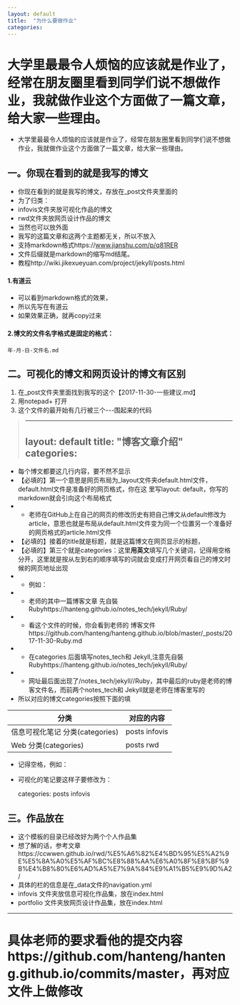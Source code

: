 ```yaml
---
layout: default
title:  "为什么要做作业"
categories: 
---
```


# 大学里最最令人烦恼的应该就是作业了，经常在朋友圈里看到同学们说不想做作业，我就做作业这个方面做了一篇文章，给大家一些理由。

- 大学里最最令人烦恼的应该就是作业了，经常在朋友圈里看到同学们说不想做作业，我就做作业这个方面做了一篇文章，给大家一些理由。

## 一。你现在看到的就是我写的博文

 - 你现在看到的就是我写的博文，存放在_post文件夹里面的
 - 为了归类：
 - infovis文件夹放可视化作品的博文
 - rwd文件夹放网页设计作品的博文
 - 当然也可以放外面
 - 我写的这篇文章和这两个主题都无关，所以不放入
 - 支持markdown格式https://www.jianshu.com/p/q81RER
 - 文件后缀就是markdown的缩写md结尾。
 - 教程http://wiki.jikexueyuan.com/project/jekyll/posts.html
 
#### 1.有道云

- 可以看到markdown格式的效果，
- 所以先写在有道云
- 如果效果正确，就再copy过来
 
#### 2.博文的文件名字格式是固定的格式：

```
年-月-日-文件名.md
```

## 二。可视化的博文和网页设计的博文有区别

 1. 在_post文件夹里面找到我写的这个【2017-11-30-一些建议.md】
 2. 用notepad+ 打开
 3. 这个文件的最开始有几行被三个---围起来的代码

> ---
> layout: default
> title:  "博客文章介绍"
> categories:  
> ---

 - 每个博文都要这几行内容，要不然不显示
 - 【必填的】第一个意思是网页布局为_layout文件夹default.html文件，default.html文件是准备好的网页格式，你在这 里写layout: default，你写的markdown就会引向这个布局格式
 - - 老师在GitHub上在自己的网页的修改历史有把自己博文从default修改为article，意思也就是布局从default.html文件变为同一个位置另一个准备好的网页格式的article.html文件
 - 【必填的】接着的title就是标题，就是这篇博文在网页显示的标题，
 - 【必填的】第三个就是categories：这里**用英文**填写几个关键词，记得用空格分开，这里就是按从左到右的顺序填写的词就会变成打开网页看自己的博文时候的网页地址出现
 - - 例如：
 - - 老师的其中一篇博客文章 先自裝Rubyhttps://hanteng.github.io/notes_tech/jekyll/Ruby/
 - - 看这个文件的时候，你会看到老师的 博客文件https://github.com/hanteng/hanteng.github.io/blob/master/_posts/2017-11-30-Ruby.md
 - - 在categories 后面填写notes_tech和 Jekyll,注意先自裝Rubyhttps://hanteng.github.io/notes_tech/jekyll/Ruby/
 - - 网址最后面出现了/notes_tech/jekyll//Ruby，其中最后的ruby是老师的博客文件名，而前两个notes_tech和 Jekyll就是老师在博客里写的
 - 所以对应的博文categories按照下面的填

分类|对应的内容
-|-
信息可视化笔记 分类(categories)| posts  infovis
Web  分类(categories)|posts rwd 

 - 记得空格，例如：
 - 可视化的笔记要这样子要修改为：

	categories: posts  infovis

## 三。作品放在

- 这个模板的目录已经改好为两个个人作品集
- 想了解的话，参考文章https://ccwwen.github.io/rwd/%E5%A6%82%E4%BD%95%E5%A2%9E%E5%8A%A0%E5%AF%BC%E8%88%AA%E6%A0%8F%E8%BF%9B%E4%B8%80%E6%AD%A5%E7%9A%84%E9%A1%B5%E9%9D%A2/
- 具体的栏的信息是在_data文件的navigation.yml
- infovis 文件夹放信息可视化作品集，放在index.html
- portfolio 文件夹放网页设计作品集，放在index.html


----

# 具体老师的要求看他的提交内容https://github.com/hanteng/hanteng.github.io/commits/master，再对应文件上做修改
